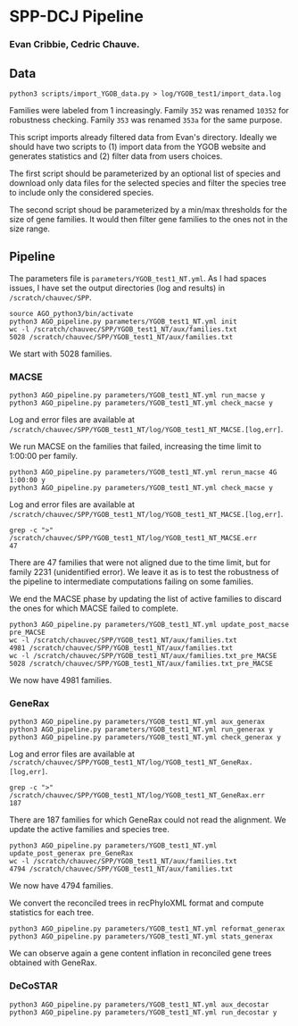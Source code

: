 # SPP-DCJ Pipeline
### Evan Cribbie, Cedric Chauve.

## Data

```python3 scripts/import_YGOB_data.py > log/YGOB_test1/import_data.log```  

Families were labeled from 1 increasingly.
Family `352` was renamed `10352` for robustness checking.
Family `353` was renamed `353a` for the same purpose.  

This script imports already filtered data from Evan's
directory. Ideally we should have two scripts to (1) import data from
the YGOB website and generates statistics and (2) filter data from
users choices.  

The first script should be parameterized by an optional list of
species and download only data files for the selected species and
filter the species tree to include only the considered species.  

The second script shoud be parameterized by a min/max thresholds for
the size of gene families. It would then filter gene families to the
ones not in the size range.  

## Pipeline

The parameters file is `parameters/YGOB_test1_NT.yml`. As I had spaces issues,
I have set the output directories (log and results) in
`/scratch/chauvec/SPP`.  

```
source AGO_python3/bin/activate
python3 AGO_pipeline.py parameters/YGOB_test1_NT.yml init
wc -l /scratch/chauvec/SPP/YGOB_test1_NT/aux/families.txt
5028 /scratch/chauvec/SPP/YGOB_test1_NT/aux/families.txt
```

We start with 5028 families.  

### MACSE

```
python3 AGO_pipeline.py parameters/YGOB_test1_NT.yml run_macse y
python3 AGO_pipeline.py parameters/YGOB_test1_NT.yml check_macse y
```

Log and error files are available at `/scratch/chauvec/SPP/YGOB_test1_NT/log/YGOB_test1_NT_MACSE.[log,err]`.  

We run MACSE on the families that failed, increasing the time limit to
1:00:00 per family.

```
python3 AGO_pipeline.py parameters/YGOB_test1_NT.yml rerun_macse 4G 1:00:00 y
python3 AGO_pipeline.py parameters/YGOB_test1_NT.yml check_macse y
```

Log and error files are available at `/scratch/chauvec/SPP/YGOB_test1_NT/log/YGOB_test1_NT_MACSE.[log,err]`.  
```
grep -c ">" /scratch/chauvec/SPP/YGOB_test1_NT/log/YGOB_test1_NT_MACSE.err
47
```

There are 47 families that were not aligned due to the time limit, but
for family 2231 (unidentified error). We leave it as is to test the
robustness of the pipeline to intermediate computations failing on
some families.  

We end the MACSE phase by updating the list of active families to
discard the ones for which MACSE failed to complete.

```
python3 AGO_pipeline.py parameters/YGOB_test1_NT.yml update_post_macse pre_MACSE
wc -l /scratch/chauvec/SPP/YGOB_test1_NT/aux/families.txt
4981 /scratch/chauvec/SPP/YGOB_test1_NT/aux/families.txt
wc -l /scratch/chauvec/SPP/YGOB_test1_NT/aux/families.txt_pre_MACSE
5028 /scratch/chauvec/SPP/YGOB_test1_NT/aux/families.txt_pre_MACSE
```

We now have 4981 families. 

### GeneRax

```
python3 AGO_pipeline.py parameters/YGOB_test1_NT.yml aux_generax
python3 AGO_pipeline.py parameters/YGOB_test1_NT.yml run_generax y
python3 AGO_pipeline.py parameters/YGOB_test1_NT.yml check_generax y
```

Log and error files are available at `/scratch/chauvec/SPP/YGOB_test1_NT/log/YGOB_test1_NT_GeneRax.[log,err]`.
```
grep -c ">" /scratch/chauvec/SPP/YGOB_test1_NT/log/YGOB_test1_NT_GeneRax.err
187
```

There are 187 families for which GeneRax could not read the alignment.
We update the active families and species tree.

```
python3 AGO_pipeline.py parameters/YGOB_test1_NT.yml update_post_generax pre_GeneRax
wc -l /scratch/chauvec/SPP/YGOB_test1_NT/aux/families.txt
4794 /scratch/chauvec/SPP/YGOB_test1_NT/aux/families.txt
```

We now have 4794 families.  

We convert the reconciled trees in recPhyloXML format and compute
statistics for each tree.

```
python3 AGO_pipeline.py parameters/YGOB_test1_NT.yml reformat_generax
python3 AGO_pipeline.py parameters/YGOB_test1_NT.yml stats_generax
```

We can observe again a gene content inflation in reconciled gene trees 
obtained with GeneRax.  


### DeCoSTAR

```
python3 AGO_pipeline.py parameters/YGOB_test1_NT.yml aux_decostar
python3 AGO_pipeline.py parameters/YGOB_test1_NT.yml run_decostar y
```
